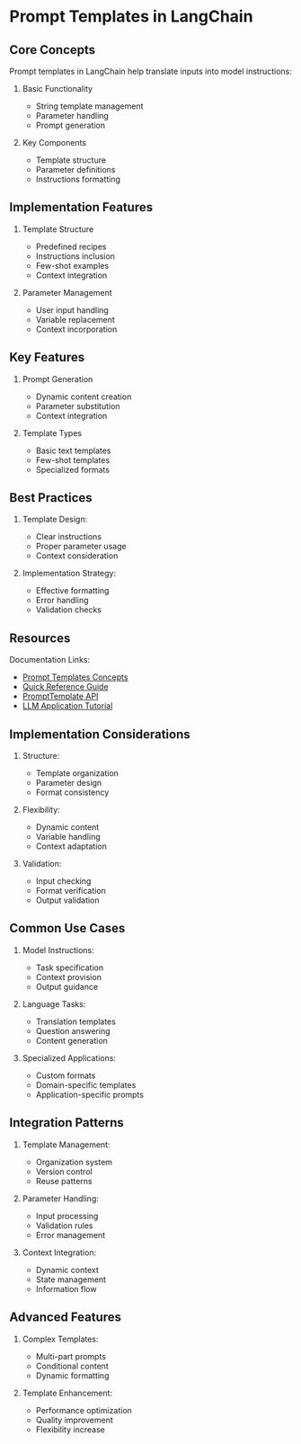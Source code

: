 # Prompt Templates in LangChain

## Core Concepts

Prompt templates in LangChain help translate inputs into model instructions:

1. Basic Functionality
   - String template management
   - Parameter handling
   - Prompt generation

2. Key Components
   - Template structure
   - Parameter definitions
   - Instructions formatting

## Implementation Features

1. Template Structure
   - Predefined recipes
   - Instructions inclusion
   - Few-shot examples
   - Context integration

2. Parameter Management
   - User input handling
   - Variable replacement
   - Context incorporation

## Key Features

1. Prompt Generation
   - Dynamic content creation
   - Parameter substitution
   - Context integration

2. Template Types
   - Basic text templates
   - Few-shot templates
   - Specialized formats

## Best Practices

1. Template Design:
   - Clear instructions
   - Proper parameter usage
   - Context consideration

2. Implementation Strategy:
   - Effective formatting
   - Error handling
   - Validation checks

## Resources

Documentation Links:
- [Prompt Templates Concepts](https://python.langchain.com/docs/concepts/prompt_templates/)
- [Quick Reference Guide](https://python.langchain.com/v0.1/docs/modules/model_io/prompts/quick_start/)
- [PromptTemplate API](https://python.langchain.com/api_reference/core/prompts/langchain_core.prompts.prompt.PromptTemplate.html)
- [LLM Application Tutorial](https://python.langchain.com/docs/tutorials/llm_chain/)

## Implementation Considerations

1. Structure:
   - Template organization
   - Parameter design
   - Format consistency

2. Flexibility:
   - Dynamic content
   - Variable handling
   - Context adaptation

3. Validation:
   - Input checking
   - Format verification
   - Output validation

## Common Use Cases

1. Model Instructions:
   - Task specification
   - Context provision
   - Output guidance

2. Language Tasks:
   - Translation templates
   - Question answering
   - Content generation

3. Specialized Applications:
   - Custom formats
   - Domain-specific templates
   - Application-specific prompts

## Integration Patterns

1. Template Management:
   - Organization system
   - Version control
   - Reuse patterns

2. Parameter Handling:
   - Input processing
   - Validation rules
   - Error management

3. Context Integration:
   - Dynamic context
   - State management
   - Information flow

## Advanced Features

1. Complex Templates:
   - Multi-part prompts
   - Conditional content
   - Dynamic formatting

2. Template Enhancement:
   - Performance optimization
   - Quality improvement
   - Flexibility increase